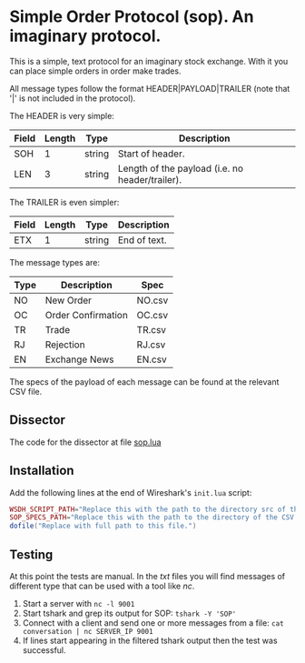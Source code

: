 Simple Order Protocol (sop). An imaginary protocol.
========

This is a simple, text protocol for an imaginary stock exchange. With it you can place simple orders in order make trades.

All message types follow the format HEADER|PAYLOAD|TRAILER (note that '|' is not included in the protocol).

The HEADER is very simple:

Field | Length | Type | Description
-----|---------|------|------
SOH | 1 | string | Start of header.
LEN | 3 | string |Length of the payload (i.e. no header/trailer).

The TRAILER is even simpler:

Field | Length | Type | Description
-----|---------|------|------
ETX | 1 | string | End of text.

The message types are:

Type | Description | Spec
-----|-------------|-----
NO | New Order | NO.csv
OC | Order Confirmation | OC.csv
TR | Trade | TR.csv
RJ | Rejection | RJ.csv
EN | Exchange News | EN.csv 

The specs of the payload of each message can be found at the relevant CSV file.

Dissector
------------

The code for the dissector at file [sop.lua](sop.lua)

Installation
------------

Add the following lines at the end of Wireshark's `init.lua` script:

``` lua
WSDH_SCRIPT_PATH="Replace this with the path to the directory src of the repo."
SOP_SPECS_PATH="Replace this with the path to the directory of the CSV specs."
dofile("Replace with full path to this file.")
```

Testing
-------

At this point the tests are manual. In the *txt* files you will find messages of different type that can be used with a tool like *nc*.

1. Start a server with `nc -l 9001`
2. Start tshark and grep its output for SOP: `tshark -Y 'SOP'`
3. Connect with a client and send one or more messages from a file: `cat conversation | nc SERVER_IP 9001`
4. If lines start appearing in the filtered tshark output then the test was successful.
